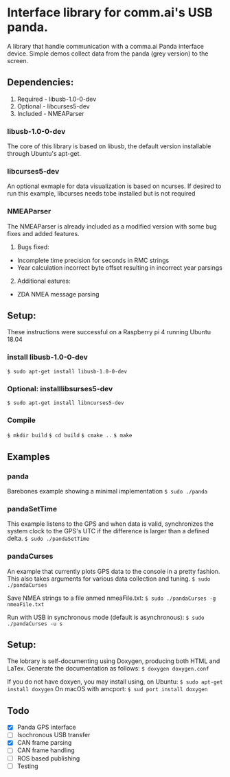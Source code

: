 # Interface library for comm.ai's USB panda.

A library that handle communication with a comma.ai Panda interface device.  Simple demos collect data from the panda (grey version) to the screen.

## Dependencies:
1. Required - libusb-1.0-0-dev
2.  Optional - libcurses5-dev
3. Included - NMEAParser

### libusb-1.0-0-dev
The core of this library is based on libusb, the default version installable through Ubuntu's apt-get.

### libcurses5-dev
An optional exmaple for data visualization is based on ncurses.  If desired to run this example, libcurses needs tobe installed but is not required

### NMEAParser
The NMEAParser is already included as a modified version with some bug fixes and added features.
1. Bugs fixed:
* Incomplete time precision for seconds in RMC strings
* Year calculation incorrect byte offset resulting in incorrect year parsings
2. Additional eatures:
* ZDA NMEA message parsing

## Setup:
These instructions were successful on a Raspberry pi 4 running Ubuntu 18.04
### install libusb-1.0-0-dev
`$ sudo apt-get install libusb-1.0-0-dev`

### Optional: installlibsurses5-dev
`$ sudo apt-get install libncurses5-dev`

### Compile
`$ mkdir build`
`$ cd build`
`$ cmake ..`
`$ make`

## Examples
### panda
Barebones example showing a minimal implementation
`$ sudo ./panda`

### pandaSetTime
This example listens to the GPS and when data is valid, synchronizes the system clock to the GPS's UTC if the difference is larger than a defined delta.
`$ sudo ./pandaSetTime`

### pandaCurses
An example that currently plots GPS data to the console in a pretty fashion.  This also takes arguments for various data collection and tuning.
`$ sudo ./pandaCurses`

Save NMEA strings to a file anmed nmeaFile.txt:
`$ sudo ./pandaCurses -g nmeaFile.txt`

Run with USB in synchronous mode (default is asynchronous):
`$ sudo ./pandaCurses -u s`

## Setup:
The lobrary is self-documenting using Doxygen, producing both HTML and LaTex.  Generate the documentation as follows:
`$ doxygen doxygen.conf`

If you do not have doxyen, you may install using, on Ubuntu:
`$ sudo apt-get install doxygen`
On macOS with amcport:
`$ sud port install doxygen`

## Todo
- [x] Panda GPS interface
- [ ] Isochronous USB transfer
- [x] CAN frame parsing
- [ ] CAN frame handling
- [ ] ROS based publishing
- [ ] Testing
